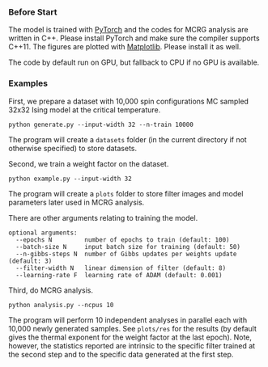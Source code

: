### Before Start

The model is trained with [PyTorch](https://pytorch.org) and the codes for MCRG analysis  are written in C++. Please install PyTorch  and make sure the compiler supports C++11. The figures are plotted with [Matplotlib](https://matplotlib.org). Please install it as well.

The code by default run on GPU, but fallback to CPU if no GPU is available.

### Examples
First, we prepare a dataset with 10,000 spin configurations MC sampled 32x32 Ising model at the critical temperature.

```
python generate.py --input-width 32 --n-train 10000
```

The program will create a `datasets` folder (in the current directory if not otherwise specified) to store datasets.

Second, we train a weight factor on the dataset.

```
python example.py --input-width 32
```

The program will create a `plots` folder to store filter images and model parameters later used in MCRG analysis.

There are other arguments relating to training the model.
```
optional arguments:
  --epochs N         number of epochs to train (default: 100)
  --batch-size N     input batch size for training (default: 50)
  --n-gibbs-steps N  number of Gibbs updates per weights update (default: 3)
  --filter-width N   linear dimension of filter (default: 8)
  --learning-rate F  learning rate of ADAM (default: 0.001)

```

Third, do MCRG analysis.

```
python analysis.py --ncpus 10
```
The program will perform 10 independent analyses in parallel each with 10,000 newly generated samples. See `plots/res` for the results (by default gives the thermal exponent for the weight factor at the last epoch). Note, however, the statistics reported are intrinsic to the specific filter trained at the second step and to the specific data generated at the first step. 



